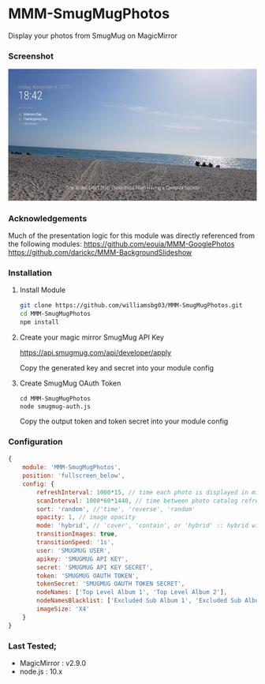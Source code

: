 # MMM-SmugMugPhotos
Display your photos from SmugMug on MagicMirror

### Screenshot
![Example Module Screenshot](https://github.com/williamsbg03/MMM-SmugMugPhotos/blob/master/example.jpg?raw=true)

### Acknowledgements
Much of the presentation logic for this module was directly referenced from the following modules:
https://github.com/eouia/MMM-GooglePhotos  
https://github.com/darickc/MMM-BackgroundSlideshow  

### Installation

1. Install Module
   ```sh
   git clone https://github.com/williamsbg03/MMM-SmugMugPhotos.git
   cd MMM-SmugMugPhotos
   npm install
   ```

2. Create your magic mirror SmugMug API Key
   
   https://api.smugmug.com/api/developer/apply

   Copy the generated key and secret into your module config

3. Create SmugMug OAuth Token
   ```
   cd MMM-SmugMugPhotos
   node smugmug-auth.js
   ```
   Copy the output token and token secret into your module config

### Configuration
```javascript
{
    module: 'MMM-SmugMugPhotos',
    position: 'fullscreen_below',
    config: {
        refreshInterval: 1000*15, // time each photo is displayed in milliseconds (default 15 seconds)
        scanInterval: 1000*60*1440, // time between photo catalog refreshes (default 24 hours)
        sort: 'random', //'time', 'reverse', 'random'
        opacity: 1, // image opacity
        mode: 'hybrid', // 'cover', 'contain', or 'hybrid' :: hybrid will switch between cover and contain based on image orientation and screen orientation
        transitionImages: true,
        transitionSpeed: '1s',
        user: 'SMUGMUG USER',
        apikey: 'SMUGMUG API KEY',
        secret: 'SMUGMUG API KEY SECRET',
        token: 'SMUGMUG OAUTH TOKEN',
        tokenSecret: 'SMUGMUG OAUTH TOKEN SECRET',
        nodeNames: ['Top Level Album 1', 'Top Level Album 2'],
        nodeNamesBlacklist: ['Excluded Sub Album 1', 'Excluded Sub Album 2'],
        imageSize: 'X4'
    }
}
```

### Last Tested;
- MagicMirror : v2.9.0
- node.js : 10.x
